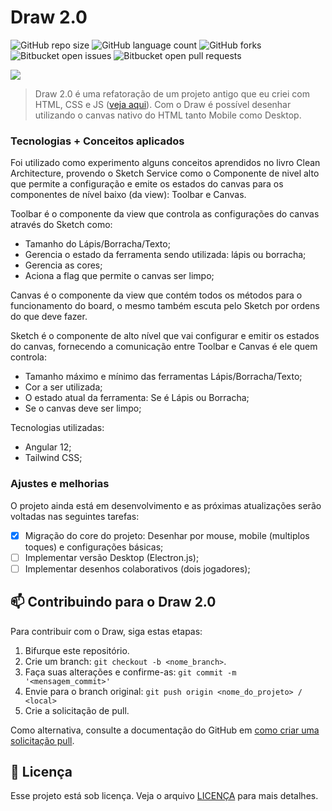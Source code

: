 # Draw 2.0

![GitHub repo size](https://img.shields.io/github/repo-size/phedrakeson/draw2?style=for-the-badge)
![GitHub language count](https://img.shields.io/github/languages/count/phedrakeson/draw2?style=for-the-badge)
![GitHub forks](https://img.shields.io/github/forks/phedrakeson/draw2?style=for-the-badge)
![Bitbucket open issues](https://img.shields.io/bitbucket/issues/phedrakeson/draw2?style=for-the-badge)
![Bitbucket open pull requests](https://img.shields.io/bitbucket/pr-raw/phedrakeson/draw2?style=for-the-badge)

![](https://i.gyazo.com/497147a9cdf906f81774cb0d5f8dee1f.png)

> Draw 2.0 é uma refatoração de um projeto antigo que eu criei com HTML, CSS e JS ([veja aqui](https://github.com/phedrakeson/draw)). Com o Draw é possível desenhar utilizando o canvas nativo do HTML tanto Mobile como Desktop.

### Tecnologias + Conceitos aplicados

Foi utilizado como experimento alguns conceitos aprendidos no livro Clean Architecture, provendo o Sketch Service como o Componente de nivel alto que permite a configuração e emite os estados do canvas para os componentes de nível baixo (da view): Toolbar e Canvas.

Toolbar é o componente da view que controla as configurações do canvas através do Sketch como:
- Tamanho do Lápis/Borracha/Texto;
- Gerencia o estado da ferramenta sendo utilizada: lápis ou borracha;
- Gerencia as cores;
- Aciona a flag que permite o canvas ser limpo;

Canvas é o componente da view que contém todos os métodos para o funcionamento do board, o mesmo também escuta pelo Sketch por ordens do que deve fazer.

Sketch é o componente de alto nível que vai configurar e emitir os estados do canvas, fornecendo a comunicação entre Toolbar e Canvas é ele quem controla:
- Tamanho máximo e mínimo das ferramentas Lápis/Borracha/Texto;
- Cor a ser utilizada;
- O estado atual da ferramenta: Se é Lápis ou Borracha;
- Se o canvas deve ser limpo;


Tecnologias utilizadas:
- Angular 12;
- Tailwind CSS;

### Ajustes e melhorias

O projeto ainda está em desenvolvimento e as próximas atualizações serão voltadas nas seguintes tarefas:

- [x] Migração do core do projeto: Desenhar por mouse, mobile (multiplos toques) e configurações básicas;
- [ ] Implementar versão Desktop (Electron.js);
- [ ] Implementar desenhos colaborativos (dois jogadores);

## 📫 Contribuindo para o Draw 2.0

Para contribuir com o Draw, siga estas etapas:

1. Bifurque este repositório.
2. Crie um branch: `git checkout -b <nome_branch>`.
3. Faça suas alterações e confirme-as: `git commit -m '<mensagem_commit>'`
4. Envie para o branch original: `git push origin <nome_do_projeto> / <local>`
5. Crie a solicitação de pull.

Como alternativa, consulte a documentação do GitHub em [como criar uma solicitação pull](https://help.github.com/en/github/collaborating-with-issues-and-pull-requests/creating-a-pull-request).


## 📝 Licença

Esse projeto está sob licença. Veja o arquivo [LICENÇA](LICENSE.md) para mais detalhes.
